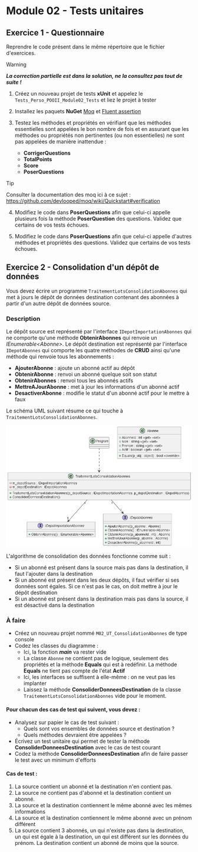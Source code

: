 # Module 02 - Tests unitaires

## Exercice 1 - Questionnaire

Reprendre le code présent dans le même répertoire que le fichier d'exercices.

> [!WARNING]
> ***La correction partielle est dans la solution, ne la consultez pas tout de suite !***

1. Créez un nouveau projet de tests **xUnit** et appelez le `Tests_Perso_POOII_Module02_Tests` et liez le projet à tester

2. Installez les paquets **NuGet** [Moq](https://www.nuget.org/packages/Moq/) et [Fluent assertion](https://www.nuget.org/packages/fluentassertions/)

3. Testez les méthodes et propriétés en vérifiant que les méthodes essentielles sont appelées le bon nombre de fois et en assurant que les méthodes ou propriétés non pertinentes (ou non essentielles) ne sont pas appelées de manière inattendue :
   - **CorrigerQuestions**
   - **TotalPoints**
   - **Score**
   - **PoserQuestions**

> [!TIP]
> Consulter la documentation des moq ici à ce sujet : https://github.com/devlooped/moq/wiki/Quickstart#verification

4. Modifiez le code dans **PoserQuestions** afin que celui-ci appelle plusieurs fois la méthode **PoserQuestion** des questions. Validez que certains de vos tests échoues.

5. Modifiez le code dans **PoserQuestions** afin que celui-ci appelle d'autres méthodes et propriétés des questions. Validez que certains de vos tests échoues.

## Exercice 2 - Consolidation d'un dépôt de données

Vous devez écrire un programme `TraitementLotsConsolidationAbonnes` qui met à jours le dépôt de données destination contenant des abonnées à partir d'un autre dépôt de données source.

### Description

Le dépôt source est représenté par l'interface `IDepotImportationAbonnes` qui ne comporte qu'une méthode **ObtenirAbonnes** qui renvoie un *IEnumerable\<Abonne\>*. Le dépôt destination est représenté par l'interface `IDepotAbonnes` qui comporte les quatre méthodes de **CRUD** ainsi qu'une méthode qui renvoie tous les abonnements :

- **AjouterAbonne** : ajoute un abonné actif au dépôt
- **ObtenirAbonne** : renvoi un abonné quelque soit son statut
- **ObtenirAbonnes** : renvoi tous les abonnés actifs
- **MettreAJourAbonne** : met à jour les informations d'un abonné actif
- **DesactiverAbonne** : modifie le statut d'un abonné actif pour le mettre à faux

Le schéma UML suivant résume ce qui touche à `TraitementLotsConsolidationAbonnes`.

![Diagramme classes Abonnés](../images/Module02_TestsUnitaires/diag/abonnes/Abonnes.png)

L'algorithme de consolidation des données fonctionne comme suit :

- Si un abonné est présent dans la source mais pas dans la destination, il faut l'ajouter dans la destination
- Si un abonné est présent dans les deux dépôts, il faut vérifier si ses données sont égales. Si ce n'est pas le cas, on doit mettre à jour le dépôt destination
- Si un abonné est présent dans la destination mais pas dans la source, il est désactivé dans la destination

### À faire

- Créez un nouveau projet nommé `M02_UT_ConsolidationAbonnes` de type console
- Codez les classes du diagramme :
  - Ici, la fonction ***main*** va rester vide
  - La classe `Abonne` ne contient pas de logique, seulement des propriétés et la méthode **Equals** qui est à redéfinir. La méthode **Equals** ne tient pas compte de l'état **Actif**
  - Ici, les interfaces se suffisent à elle-même : on ne veut pas les implanter
  - Laissez la méthode **ConsoliderDonneesDestination** de la classe `TraitementLotsConsolidationAbonnes` vide pour le moment.

#### Pour chacun des cas de test qui suivent, vous devez :

- Analysez sur papier le cas de test suivant :
  - Quels sont vos ensembles de données source et destination ?
  - Quels méthodes devraient être appelées ?
- Écrivez un test unitaire qui permet de tester la méthode **ConsoliderDonneesDestination** avec le cas de test courant
- Codez la méthode **ConsoliderDonneesDestination** afin de faire passer le test avec un minimum d'efforts

#### Cas de test :

1. La source contient un abonné et la destination n'en contient pas.
2. La source ne contient pas d'abonné et la destination contient un abonné.
3. La source et la destination contiennent le même abonné avec les mêmes informations
4. La source et la destination contiennent le même abonné avec un prénom différent
5. La source contient 3 abonnés, un qui n'existe pas dans la destination, un qui est égale à la destination, un qui est différent sur les données du prénom. La destination contient un abonné de moins que la source.
